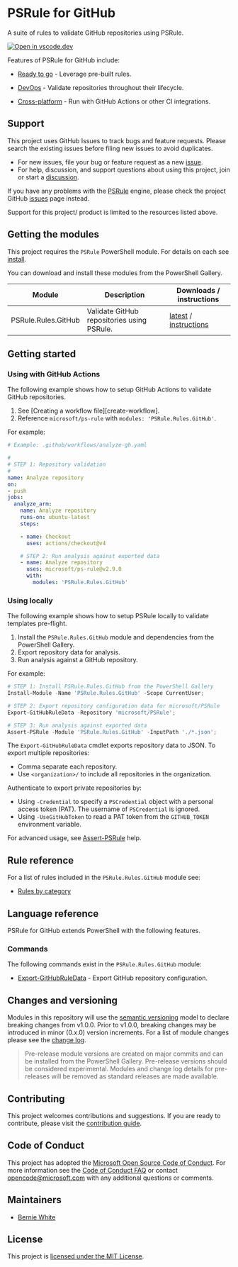 # PSRule for GitHub

A suite of rules to validate GitHub repositories using PSRule.

[![Open in vscode.dev](https://img.shields.io/badge/Open%20in-vscode.dev-blue)][1]

Features of PSRule for GitHub include:

- [Ready to go][2] - Leverage pre-built rules.
- [DevOps][3] - Validate repositories throughout their lifecycle.
- [Cross-platform][4] - Run with GitHub Actions or other CI integrations.

  [1]: https://vscode.dev/github/microsoft/PSRule.Rules.GitHub
  [2]: docs/features.md#ready-to-go
  [3]: docs/features.md#devops
  [4]: docs/features.md#cross-platform

## Support

This project uses GitHub Issues to track bugs and feature requests.
Please search the existing issues before filing new issues to avoid duplicates.

- For new issues, file your bug or feature request as a new [issue].
- For help, discussion, and support questions about using this project, join or start a [discussion].

If you have any problems with the [PSRule][engine] engine, please check the project GitHub [issues](https://github.com/microsoft/PSRule/issues) page instead.

Support for this project/ product is limited to the resources listed above.

## Getting the modules

This project requires the `PSRule` PowerShell module. For details on each see [install].

You can download and install these modules from the PowerShell Gallery.

Module              | Description | Downloads / instructions
------              | ----------- | ------------------------
PSRule.Rules.GitHub | Validate GitHub repositories using PSRule. | [latest][module] / [instructions][install]

## Getting started

### Using with GitHub Actions

The following example shows how to setup GitHub Actions to validate GitHub repositories.

1. See [Creating a workflow file][create-workflow].
2. Reference `microsoft/ps-rule` with `modules: 'PSRule.Rules.GitHub'`.

For example:

```yaml
# Example: .github/workflows/analyze-gh.yaml

#
# STEP 1: Repository validation
#
name: Analyze repository
on:
- push
jobs:
  analyze_arm:
    name: Analyze repository
    runs-on: ubuntu-latest
    steps:

    - name: Checkout
      uses: actions/checkout@v4

    # STEP 2: Run analysis against exported data
    - name: Analyze repository
      uses: microsoft/ps-rule@v2.9.0
      with:
        modules: 'PSRule.Rules.GitHub'
```

### Using locally

The following example shows how to setup PSRule locally to validate templates pre-flight.

1. Install the `PSRule.Rules.GitHub` module and dependencies from the PowerShell Gallery.
2. Export repository data for analysis.
3. Run analysis against a GitHub repository.

For example:

```powershell
# STEP 1: Install PSRule.Rules.GitHub from the PowerShell Gallery
Install-Module -Name 'PSRule.Rules.GitHub' -Scope CurrentUser;

# STEP 2: Export repository configuration data for microsoft/PSRule
Export-GitHubRuleData -Repository 'microsoft/PSRule';

# STEP 3: Run analysis against exported data
Assert-PSRule -Module 'PSRule.Rules.GitHub' -InputPath './*.json';
```

The `Export-GitHubRuleData` cmdlet exports repository data to JSON.
To export multiple repositories:

- Comma separate each repository.
- Use `<organization>/` to include all repositories in the organization.

Authenticate to export private repositories by:

- Using `-Credential` to specify a `PSCredential` object with a personal access token (PAT).
The username of `PSCredential` is ignored.
- Using `-UseGitHubToken` to read a PAT token from the `GITHUB_TOKEN` environment variable.

For advanced usage, see [Assert-PSRule](https://microsoft.github.io/PSRule/v2/commands/PSRule/en-US/Assert-PSRule/) help.

## Rule reference

For a list of rules included in the `PSRule.Rules.GitHub` module see:

- [Rules by category](docs/en/rules/module.md)

## Language reference

PSRule for GitHub extends PowerShell with the following features.

### Commands

The following commands exist in the `PSRule.Rules.GitHub` module:

- [Export-GitHubRuleData](docs/commands/PSRule.Rules.GitHub/en-US/Export-GitHubRuleData.md) - Export GitHub repository configuration.

## Changes and versioning

Modules in this repository will use the [semantic versioning](http://semver.org/) model to declare breaking changes from v1.0.0.
Prior to v1.0.0, breaking changes may be introduced in minor (0.x.0) version increments.
For a list of module changes please see the [change log](CHANGELOG.md).

> Pre-release module versions are created on major commits and can be installed from the PowerShell Gallery.
> Pre-release versions should be considered experimental.
> Modules and change log details for pre-releases will be removed as standard releases are made available.

## Contributing

This project welcomes contributions and suggestions.
If you are ready to contribute, please visit the [contribution guide](CONTRIBUTING.md).

## Code of Conduct

This project has adopted the [Microsoft Open Source Code of Conduct](https://opensource.microsoft.com/codeofconduct/).
For more information see the [Code of Conduct FAQ](https://opensource.microsoft.com/codeofconduct/faq/)
or contact [opencode@microsoft.com](mailto:opencode@microsoft.com) with any additional questions or comments.

## Maintainers

- [Bernie White](https://github.com/BernieWhite)

## License

This project is [licensed under the MIT License](LICENSE).

[issue]: https://github.com/microsoft/PSRule.Rules.GitHub/issues
[discussion]: https://github.com/microsoft/PSRule.Rules.GitHub/discussions
[install]: docs/install-instructions.md
[module]: https://www.powershellgallery.com/packages/PSRule.Rules.GitHub
[engine]: https://github.com/microsoft/PSRule
